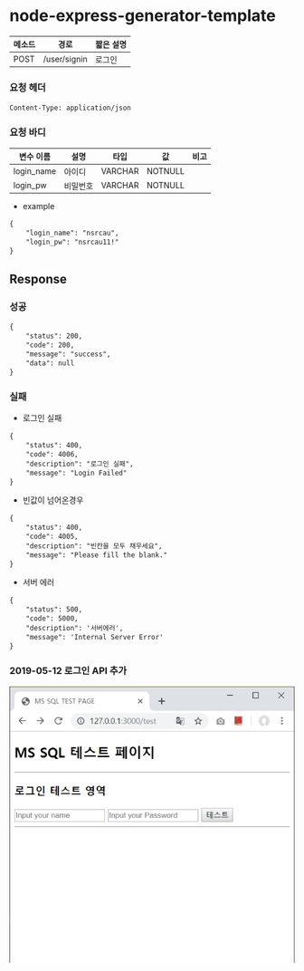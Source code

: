 # node-express-generator-template

| 메소드 | 경로 | 짧은 설명 |
| ------ | ------ | ------ |
| POST | /user/signin | 로그인 |
### 요청 헤더
```
Content-Type: application/json
```
### 요청 바디
| 변수 이름 | 설명 | 타입 | 값 | 비고 |
| ------ | ------ | ------ | ------ | ------ |
| login_name | 아이디 | VARCHAR | NOTNULL |
| login_pw | 비밀번호 | VARCHAR | NOTNULL |
* example
```
{
    "login_name": "nsrcau",
    "login_pw": "nsrcau11!"
}
```
## Response

### 성공
```
{
    "status": 200,
    "code": 200,
    "message": "success",
    "data": null
}
```
### 실패

* 로그인 실패
```
{
    "status": 400,
    "code": 4006,
    "description": "로그인 실패",
    "message": "Login Failed"
}
```
* 빈값이 넘어온경우
```
{
    "status": 400,
    "code": 4005,
    "description": "빈칸을 모두 채우세요",
    "message": "Please fill the blank."
}
```
* 서버 에러
```
{ 
    "status": 500,
    "code": 5000,
    "description": '서버에러',
    "message": 'Internal Server Error' 
}

```
### 2019-05-12 로그인 API 추가
![TestPage](./test_page.png)

